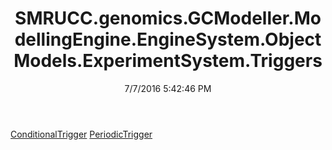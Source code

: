 ﻿---
title: SMRUCC.genomics.GCModeller.ModellingEngine.EngineSystem.ObjectModels.ExperimentSystem.Triggers
date: 7/7/2016 5:42:46 PM
---

[ConditionalTrigger](T-SMRUCC.genomics.GCModeller.ModellingEngine.EngineSystem.ObjectModels.ExperimentSystem.Triggers.ConditionalTrigger.html)
[PeriodicTrigger](T-SMRUCC.genomics.GCModeller.ModellingEngine.EngineSystem.ObjectModels.ExperimentSystem.Triggers.PeriodicTrigger.html)
